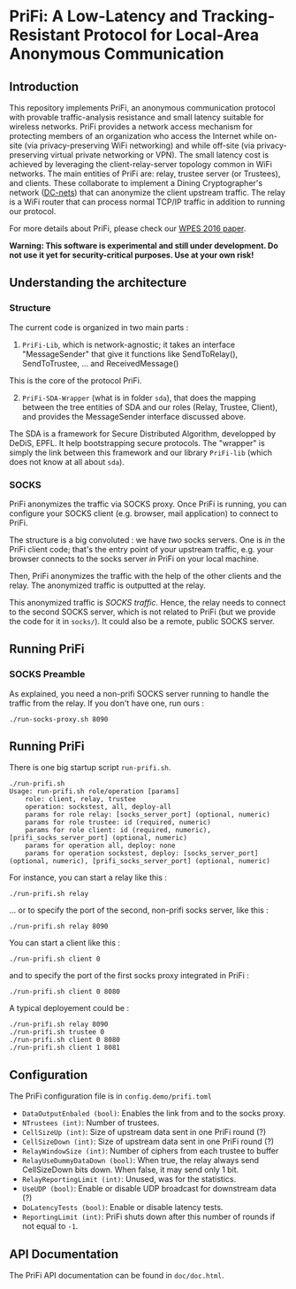 # PriFi: A Low-Latency and Tracking-Resistant Protocol for Local-Area Anonymous Communication

## Introduction


This repository implements PriFi, an anonymous communication protocol with provable traffic-analysis resistance and small latency suitable for wireless networks. PriFi provides a network access mechanism for protecting members of an organization who access the Internet while on-site (via privacy-preserving WiFi networking) and while off-site (via privacy-preserving virtual private networking or VPN). The small latency cost is achieved by leveraging the client-relay-server topology common in WiFi networks. The main entities of PriFi are: relay, trustee server (or Trustees), and clients. These collaborate to implement a Dining Cryptographer's network ([DC-nets](https://en.wikipedia.org/wiki/Dining_cryptographers_problem)) that can anonymize the client upstream traffic. The relay is a WiFi router that can process normal TCP/IP traffic in addition to running our protocol.

For more details about PriFi, please check our [WPES 2016 paper](http://www.cs.yale.edu/homes/jf/PriFi-WPES2016.pdf).


**Warning: This software is experimental and still under development. Do not use it yet for security-critical purposes. Use at your own risk!**

## Understanding the architecture

### Structure

The current code is organized in two main parts :

1) `PriFi-Lib`, which is network-agnostic; it takes an interface "MessageSender" that give it functions like SendToRelay(), SendToTrustee, ... and ReceivedMessage()

This is the core of the protocol PriFi. 

2) `PriFi-SDA-Wrapper` (what is in folder `sda`), that does the mapping between the tree entities of SDA and our roles (Relay, Trustee, Client), and provides the MessageSender interface discussed above.

The SDA is a framework for Secure Distributed Algorithm, developped by DeDiS, EPFL. It help bootstrapping secure protocols. The "wrapper" is simply the link between this framework and our library `PriFi-lib` (which does not know at all about `sda`).

### SOCKS

PriFi anonymizes the traffic via SOCKS proxy. Once PriFi is running, you can configure your SOCKS client (e.g. browser, mail application) to connect to PriFi.

The structure is a big convoluted : we have *two* socks servers. One is *in* the PriFi client code; that's the entry point of your upstream traffic, e.g. your browser connects to the socks server *in* PriFi on your local machine.

Then, PriFi anonymizes the traffic with the help of the other clients and the relay. The anonymized traffic is outputted at the relay.

This anonymized traffic is *SOCKS traffic*. Hence, the relay needs to connect to the second SOCKS server, which is not related to PriFi (but we provide the code for it in `socks/`). It could also be a remote, public SOCKS server.

## Running PriFi

### SOCKS Preamble

As explained, you need a non-prifi SOCKS server running to handle the traffic from the relay. If you don't have one, run ours :
```
./run-socks-proxy.sh 8090
```

## Running PriFi

There is one big startup script `run-prifi.sh`. 

```
./run-prifi.sh 
Usage: run-prifi.sh role/operation [params]
	role: client, relay, trustee
	operation: sockstest, all, deploy-all
	params for role relay: [socks_server_port] (optional, numeric)
	params for role trustee: id (required, numeric)
	params for role client: id (required, numeric), [prifi_socks_server_port] (optional, numeric)
	params for operation all, deploy: none
	params for operation sockstest, deploy: [socks_server_port] (optional, numeric), [prifi_socks_server_port] (optional, numeric)

```

For instance, you can start a relay like this : 

```
./run-prifi.sh relay
```

... or to specify the port of the second, non-prifi socks server, like this :

```
./run-prifi.sh relay 8090
```

You can start a client like this :

```
./run-prifi.sh client 0
```

and to specify the port of the first socks proxy integrated in PriFi :

```
./run-prifi.sh client 0 8080
```

A typical deployement could be :

```
./run-prifi.sh relay 8090
./run-prifi.sh trustee 0
./run-prifi.sh client 0 8080
./run-prifi.sh client 1 8081
```

## Configuration

The PriFi configuration file is in `config.demo/prifi.toml`

- `DataOutputEnbaled (bool)`: Enables the link from and to the socks proxy.
- `NTrustees (int)`: Number of trustees.
- `CellSizeUp (int)`: Size of upstream data sent in one PriFi round (?)
- `CellSizeDown (int)`: Size of upstream data sent in one PriFi round (?)
- `RelayWindowSize (int)`: Number of ciphers from each trustee to buffer
- `RelayUseDummyDataDown (bool)`: When true, the relay always send
CellSizeDown bits down. When false, it may send only 1 bit.
- `RelayReportingLimit (int)`: Unused, was for the statistics.
- `UseUDP (bool)`: Enable or disable UDP broadcast for downstream data (?)
- `DoLatencyTests (bool)`: Enable or disable latency tests.
- `ReportingLimit (int)`: PriFi shuts down after this number of rounds if
not equal to `-1`.

## API Documentation

The PriFi API documentation can be found in  `doc/doc.html`. 

